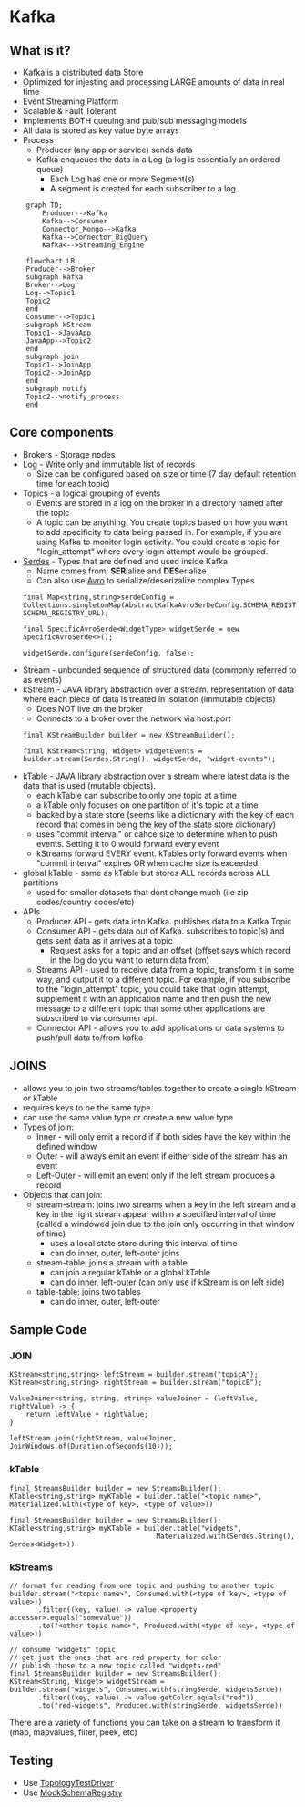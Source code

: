 # Kafka
## What is it? 
* Kafka is a distributed data Store
* Optimized for injesting and processing LARGE amounts of data in real time
* Event Streaming Platform
* Scalable & Fault Tolerant
* Implements BOTH queuing and pub/sub messaging models 
* All data is stored as key value byte arrays
* Process
    * Producer (any app or service) sends data 
    * Kafka enqueues the data in a Log (a log is essentially an ordered queue)
        * Each Log has one or more Segment(s)
        * A segment is created for each subscriber to a log

```mermaid
    graph TD;
        Producer-->Kafka
        Kafka-->Consumer
        Connector_Mongo-->Kafka
        Kafka-->Connector_BigQuery
        Kafka<-->Streaming_Engine
```

```mermaid
    flowchart LR
    Producer-->Broker
    subgraph kafka
    Broker-->Log
    Log-->Topic1
    Topic2
    end
    Consumer-->Topic1
    subgraph kStream
    Topic1-->JavaApp
    JavaApp-->Topic2
    end
    subgraph join
    Topic1-->JoinApp
    Topic2-->JoinApp
    end
    subgraph notify
    Topic2-->notify_process
    end
```

## Core components
* Brokers - Storage nodes
* Log - Write only and immutable list of records
    * Size can be configured based on size or time (7 day default retention time for each topic)
* Topics - a logical grouping of events 
    * Events are stored in a log on the broker in a directory named after the topic
    * A topic can be anything.  You create topics based on how you want to add specificity to data being passed in.  For example, if you are using Kafka to monitor login activity.  You could create a topic for "login_attempt" where every login attempt would be grouped. 
* [Serdes](https://kafka.apache.org/30/javadoc/org/apache/kafka/common/serialization/Serdes.html) - Types that are defined and used inside Kafka
    * Name comes from: **SER**ialize and **DES**erialize
    * Can also use [Avro](https://avro.apache.org/docs/current/) to serialize/deserizalize complex Types
    ```
    final Map<string,string>serdeConfig = Collections.singletonMap(AbstractKafkaAvroSerDeConfig.SCHEMA_REGISTRY_URL_CONFIG, SCHEMA_REGISTRY_URL);

    final SpecificAvroSerde<WidgetType> widgetSerde = new SpecificAvroSerde<>();

    widgetSerde.configure(serdeConfig, false);
    ```
* Stream - unbounded sequence of structured data (commonly referred to as events)
* kStream - JAVA library abstraction over a stream.  representation of data where each piece of data is treated in isolation (immutable objects)
    * Does NOT live on the broker
    * Connects to a broker over the network via host:port
    ```
    final KStreamBuilder builder = new KStreamBuilder();
    
    final KStream<String, Widget> widgetEvents = builder.stream(Serdes.String(), widgetSerde, "widget-events");
    ```
* kTable - JAVA library abstraction over a stream where latest data is the data that is used (mutable objects).  
    * each kTable can subscribe to only one topic at a time
    * a kTable only focuses on one partition of it's topic at a time
    * backed by a state store (seems like a dictionary with the key of each record that comes in being the key of the state store dictionary)
    * uses "commit interval" or cahce size to determine when to push events.  Setting it to 0 would forward every event
    * kStreams forward EVERY event.  kTables only forward events when "commit interval" expires OR when cache size is exceeded.
* global kTable - same as kTable but stores ALL records across ALL partitions
    * used for smaller datasets that dont change much (i.e zip codes/country codes/etc)
* APIs
    * Producer API - gets data into Kafka.  publishes data to a Kafka Topic
    * Consumer API - gets data out of Kafka. subscribes to topic(s) and gets sent data as it arrives at a topic
        * Request asks for a topic and an offset (offset says which record in the log do you want to return data from)
    * Streams API - used to receive data from a topic, transform it in some way, and output it to a different topic.  For example, if you subscribe to the "login_attempt" topic, you could take that login attempt, supplement it with an application name and then push the new message to a different topic that some other applications are subscribed to via consumer api.   
    * Connector API - allows you to add applications or data systems to push/pull data to/from kafka

## JOINS
* allows you to join two streams/tables together to create a single kStream or kTable
* requires keys to be the same type
* can use the same value type or create a new value type
* Types of join: 
    * Inner - will only emit a record if  if both sides have the key within the defined window 
    * Outer - will always emit an event if either side of the stream has an event
    * Left-Outer - will emit an event only if the left stream produces a record
* Objects that can join:
    * stream-stream: joins two streams when a key in the left stream and a key in the right stream appear within a specified interval of time (called a windowed join due to the join only occurring in that window of time)
        * uses a local state store during this interval of time 
        * can do inner, outer, left-outer joins
    * stream-table: joins a stream with a table 
        * can join a regular kTable or a global kTable
        * can do inner, left-outer (can only use if kStream is on left side)
    * table-table: joins two tables
        * can do inner, outer, left-outer

## Sample Code
### JOIN 
```
KStream<string,string> leftStream = builder.stream("topicA");
KStream<string,string> rightStream = builder.stream("topicB");

ValueJoiner<string, string, string> valueJoiner = (leftValue, rightValue) -> {
    return leftValue + rightValue;
}

leftStream.join(rightStream, valueJoiner, JoinWindows.of(Duration.ofSeconds(10)));
```

### kTable
```
final StreamsBuilder builder = new StreamsBuilder();
KTable<string,string> myKTable = builder.table("<topic name>", Materialized.with(<type of key>, <type of value>))
```

```
final StreamsBuilder builder = new StreamsBuilder();
KTable<string,string> myKTable = builder.table("widgets", 
                                    Materialized.with(Serdes.String(), Serdes<Widget>))
```

### kStreams
```
// format for reading from one topic and pushing to another topic
builder.stream("<topic name>", Consumed.with(<type of key>, <type of value>))
       .filter((key, value) -> value.<property accessor>.equals("somevalue"))
       .to("<other topic name>", Produced.with(<type of key>, <type of value>))
```

```
// consume "widgets" topic
// get just the ones that are red property for color
// publish those to a new topic called "widgets-red"
final StreamsBuilder builder = new StreamsBuilder();
KStream<String, Widget> widgetStream = 
builder.stream("widgets", Consumed.with(stringSerde, widgetsSerde))
       .filter((key, value) -> value.getColor.equals("red"))
       .to("red-widgets", Produced.with(stringSerde, widgetsSerde))
```

There are a variety of functions you can take on a stream to transform it (map, mapvalues, filter, peek, etc)

## Testing
* Use [TopologyTestDriver](https://www.confluent.io/blog/test-kafka-streams-with-topologytestdriver/) 
* Use [MockSchemaRegistry](https://medium.com/bakdata/transparent-schema-registry-for-kafka-streams-6b43a3e7a15c)
